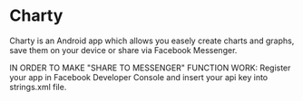# Charty

Charty is an Android app which allows you easely create charts and graphs, save them on your device or share via Facebook Messenger.

IN ORDER TO MAKE "SHARE TO MESSENGER" FUNCTION WORK:
Register your app in Facebook Developer Console and insert your api key into strings.xml file.
